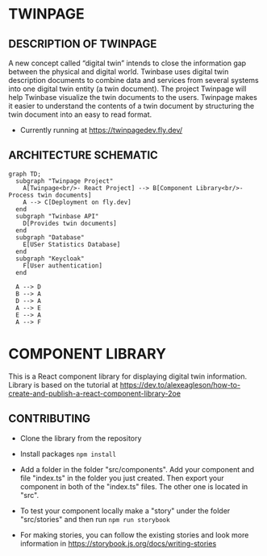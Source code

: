 # TWINPAGE
## DESCRIPTION OF TWINPAGE
A new concept called “digital twin” intends to close the information gap between the physical and digital world. Twinbase uses digital twin description documents to combine data and services from several systems into one digital twin entity (a twin document). The project Twinpage will help Twinbase visualize the twin documents to the users. Twinpage makes it easier to understand the contents of a twin document by structuring the twin document into an easy to read format.
- Currently running at https://twinpagedev.fly.dev/

## ARCHITECTURE SCHEMATIC

```mermaid
graph TD;
  subgraph "Twinpage Project" 
    A[Twinpage<br/>- React Project] --> B[Component Library<br/>- Process twin documents]
    A --> C[Deployment on fly.dev]
  end
  subgraph "Twinbase API" 
    D[Provides twin documents]
  end
  subgraph "Database" 
    E[USer Statistics Database]
  end
  subgraph "Keycloak" 
    F[User authentication]
  end
  
  A --> D
  B --> A
  D --> A
  A --> E
  E --> A
  A --> F
```

# COMPONENT LIBRARY
This is a React component library for displaying digital twin information. Library is based on the tutorial at https://dev.to/alexeagleson/how-to-create-and-publish-a-react-component-library-2oe

## CONTRIBUTING

- Clone the library from the repository
- Install packages ```npm install```
- Add a folder in the folder "src/components". Add your component and file "index.ts" in the folder you just created. Then export your component in both of the "index.ts" files. The other one is located in "src". 

- To test your component locally make a "story" under the folder "src/stories" and then run ```npm run storybook```
- For making stories, you can follow the existing stories and look more information in https://storybook.js.org/docs/writing-stories
